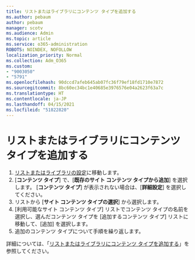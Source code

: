 ```yaml
---
title: リストまたはライブラリにコンテンツ タイプを追加する
ms.author: pebaum
author: pebaum
manager: scotv
ms.audience: Admin
ms.topic: article
ms.service: o365-administration
ROBOTS: NOINDEX, NOFOLLOW
localization_priority: Normal
ms.collection: Adm_O365
ms.custom:
- "9003050"
- "5791"
ms.openlocfilehash: 90dccd7afeb645ab07fc36f79ef18fd1710e7872
ms.sourcegitcommit: 8bc60ec34bc1e40685e3976576e04a2623f63a7c
ms.translationtype: HT
ms.contentlocale: ja-JP
ms.lasthandoff: 04/15/2021
ms.locfileid: "51822820"
---
```

# <a name="add-a-content-type-to-a-list-or-library"></a>リストまたはライブラリにコンテンツ タイプを追加する

1. [リストまたはライブラリの設定](https://support.microsoft.com/ja-JP/office/edit-list-settings-in-sharepoint-online-4d35793b-246e-42a3-990c-563a83795b7f)に移動します。
2. [**コンテンツ タイプ**] で、[**既存のサイト コンテンツ タイプから追加**] を選択します。 [**コンテンツ タイプ**] が表示されない場合は、[**詳細設定**] を選択してください。
3. リストから [**サイト コンテンツ タイプの選択**] から選択します。
4. [利用可能なサイト コンテンツ タイプ] リストでコンテンツ タイプの名前を選択し、選んだコンテンツ タイプを [追加するコンテンツ タイプ] リストに移動して、[追加] を選択します。
5. 追加のコンテンツ タイプについて手順を繰り返します。

詳細については、「[リストまたはライブラリにコンテンツ タイプを追加する](https://support.microsoft.com/ja-JP/office/add-a-content-type-to-a-list-or-library-917366ae-f7a2-47ad-87a5-9689a1884e60)」を参照してください。